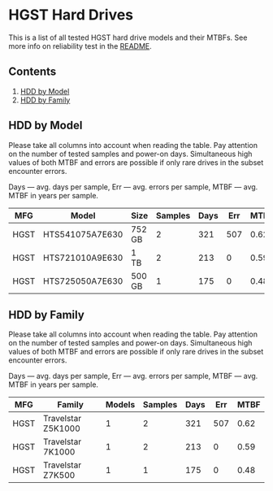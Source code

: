 HGST Hard Drives
================

This is a list of all tested HGST hard drive models and their MTBFs. See more
info on reliability test in the [README](https://github.com/bsdhw/SMART).

Contents
--------

1. [ HDD by Model  ](#hdd-by-model)
2. [ HDD by Family ](#hdd-by-family)

HDD by Model
------------

Please take all columns into account when reading the table. Pay attention on the
number of tested samples and power-on days. Simultaneous high values of both MTBF
and errors are possible if only rare drives in the subset encounter errors.

Days   — avg. days per sample,
Err    — avg. errors per sample,
MTBF   — avg. MTBF in years per sample.

| MFG       | Model              | Size   | Samples | Days  | Err   | MTBF   |
|-----------|--------------------|--------|---------|-------|-------|--------|
| HGST      | HTS541075A7E630    | 752 GB | 2       | 321   | 507   | 0.62   |
| HGST      | HTS721010A9E630    | 1 TB   | 2       | 213   | 0     | 0.59   |
| HGST      | HTS725050A7E630    | 500 GB | 1       | 175   | 0     | 0.48   |

HDD by Family
-------------

Please take all columns into account when reading the table. Pay attention on the
number of tested samples and power-on days. Simultaneous high values of both MTBF
and errors are possible if only rare drives in the subset encounter errors.

Days   — avg. days per sample,
Err    — avg. errors per sample,
MTBF   — avg. MTBF in years per sample.

| MFG       | Family                 | Models | Samples | Days  | Err   | MTBF   |
|-----------|------------------------|--------|---------|-------|-------|--------|
| HGST      | Travelstar Z5K1000     | 1      | 2       | 321   | 507   | 0.62   |
| HGST      | Travelstar 7K1000      | 1      | 2       | 213   | 0     | 0.59   |
| HGST      | Travelstar Z7K500      | 1      | 1       | 175   | 0     | 0.48   |

